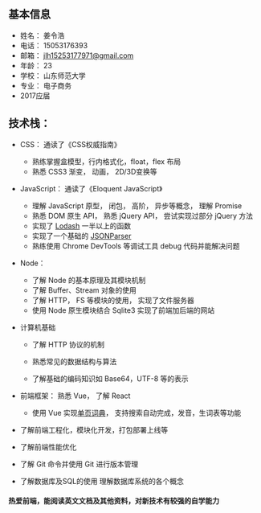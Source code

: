 ## 基本信息
* 姓名： 姜令浩
* 电话： 15053176393  
* 邮箱： jlh15253177971@gmail.com
* 年龄： 23
* 学校： 山东师范大学
* 专业： 电子商务
* 2017应届


## 技术栈：

* CSS： 通读了《CSS权威指南》

    * 熟练掌握盒模型，行内格式化，float，flex 布局
    * 熟悉 CSS3 渐变， 动画， 2D/3D变换等

* JavaScript： 通读了《Eloquent JavaScript》

    * 理解 JavaScript 原型， 闭包， 高阶， 异步等概念， 理解 Promise
    * 熟悉 DOM 原生 API， 熟悉 jQuery API， 尝试实现过部分 jQuery 方法
    * 实现了 [Lodash](https://github.com/jianglinghao/JavaScript/blob/master/JiangLingHao-lodash.js) 一半以上的函数
    * 实现了一个基础的 [JSONParser](https://github.com/jianglinghao/JavaScript/blob/master/JSONParser.js)
    * 熟练使用 Chrome DevTools 等调试工具 debug 代码并能解决问题 

* Node： 
    * 了解 Node 的基本原理及其模块机制
    * 了解 Buffer、Stream 对象的使用 
    * 了解 HTTP， FS 等模块的使用， 实现了文件服务器
    * 使用 Node 原生模块结合 Sqlite3 实现了前端加后端的网站

* 计算机基础

    * 了解 HTTP 协议的机制  

    * 熟悉常见的数据结构与算法
        
    * 了解基础的编码知识如 Base64，UTF-8 等的表示

* 前端框架： 熟悉 Vue， 了解 React
    * 使用 Vue 实现[单页词典](https://github.com/jianglinghao/JavaScript/tree/master/Vue-dictionary)， 支持搜索自动完成，发音，生词表等功能

* 了解前端工程化，模块化开发，打包部署上线等

* 了解前端性能优化 

*  了解 Git 命令并使用 Git 进行版本管理 

* 了解数据库及SQL的使用 理解数据库系统的各个概念


#### 热爱前端，能阅读英文文档及其他资料，对新技术有较强的自学能力
